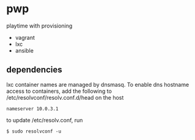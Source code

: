 # pwp
playtime with provisioning

* vagrant
* lxc
* ansible

## dependencies

lxc container names are managed by dnsmasq. To enable dns hostname access to
containers, add the following to /etc/resolvconf/resolv.conf.d/head on the host

    nameserver 10.0.3.1

to update /etc/resolv.conf, run

    $ sudo resolvconf -u
    


